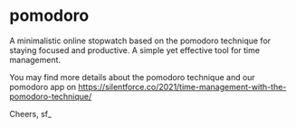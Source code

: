 # pomodoro
A minimalistic online stopwatch based on the pomodoro technique for staying focused and productive. A simple yet effective tool for time management.

You may find more details about the pomodoro technique and our pomodoro app on https://silentforce.co/2021/time-management-with-the-pomodoro-technique/

Cheers,
sf_
